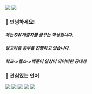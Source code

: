 <a href="mailto:﻿wsup97@gmail.com"><img src="https://img.shields.io/badge/wsup97@gmail.com-EA4335?style=flat-square&logo=Gmail&logoColor=white"/></a>
<a href="https://www.instagram.com/win_work97/"><img src="https://img.shields.io/badge/@win_work97-E4405F?style=flat-square&logo=Instagram&logoColor=white"/></a>

### 👋 안녕하세요!
##### 저는 SW개발자를 꿈꾸는 학생입니다.
##### 알고리즘 공부를 진행하고 있습니다.
##### 학교->헬스->백준이 일상이 되어버린 공대생

### 💪 관심있는 언어
<img src="https://img.shields.io/badge/C++-00599C?style=flat-square&logo=C++&logoColor=white"/></a>
<img src="https://img.shields.io/badge/Solidity-363636?style=flat-square&logo=Solidity&logoColor=white"/></a>
<img src="https://img.shields.io/badge/Python-3776AB?style=flat-square&logo=Python&logoColor=white"/></a>
<img src="https://img.shields.io/badge/HTML-E34F26?style=flat-square&logo=HTML5&logoColor=white"/></a>
<img src="https://img.shields.io/badge/JavaScript-F7DF1E?style=flat-square&logo=JavaScript&logoColor=white"/></a>

<!--
**cocorini/cocorini** is a ✨ _special_ ✨ repository because its `README.md` (this file) appears on your GitHub profile.

Here are some ideas to get you started:

- 🔭 I’m currently working on ...
- 🌱 I’m currently learning ...
- 👯 I’m looking to collaborate on ...
- 🤔 I’m looking for help with ...
- 💬 Ask me about ...
- 📫 How to reach me: ...
- 😄 Pronouns: ...
- ⚡ Fun fact: ...
-->
